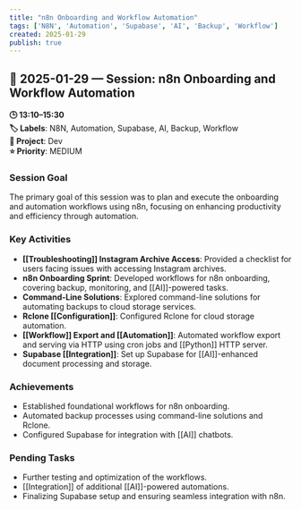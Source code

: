 ```yaml
---
title: "n8n Onboarding and Workflow Automation"
tags: ['N8N', 'Automation', 'Supabase', 'AI', 'Backup', 'Workflow']
created: 2025-01-29
publish: true
---
```


## 📅 2025-01-29 — Session: n8n Onboarding and Workflow Automation

**🕒 13:10–15:30**  
**🏷️ Labels**: N8N, Automation, Supabase, AI, Backup, Workflow  
**📂 Project**: Dev  
**⭐ Priority**: MEDIUM  


### Session Goal
The primary goal of this session was to plan and execute the onboarding and automation workflows using n8n, focusing on enhancing productivity and efficiency through automation.

### Key Activities
- **[[Troubleshooting]] Instagram Archive Access**: Provided a checklist for users facing issues with accessing Instagram archives.
- **n8n Onboarding Sprint**: Developed workflows for n8n onboarding, covering backup, monitoring, and [[AI]]-powered tasks.
- **Command-Line Solutions**: Explored command-line solutions for automating backups to cloud storage services.
- **Rclone [[Configuration]]**: Configured Rclone for cloud storage automation.
- **[[Workflow]] Export and [[Automation]]**: Automated workflow export and serving via HTTP using cron jobs and [[Python]] HTTP server.
- **Supabase [[Integration]]**: Set up Supabase for [[AI]]-enhanced document processing and storage.

### Achievements
- Established foundational workflows for n8n onboarding.
- Automated backup processes using command-line solutions and Rclone.
- Configured Supabase for integration with [[AI]] chatbots.

### Pending Tasks
- Further testing and optimization of the workflows.
- [[Integration]] of additional [[AI]]-powered automations.
- Finalizing Supabase setup and ensuring seamless integration with n8n.
